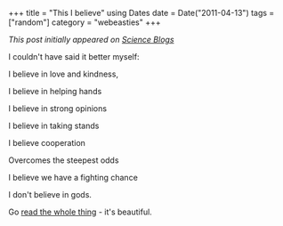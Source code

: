 +++
title = "This I believe"
using Dates
date = Date("2011-04-13")
tags = ["random"]
category = "webeasties"
+++

_This post initially appeared on [Science Blogs](http://scienceblogs.com/webeasties)_

I couldn't have said it better myself:

I believe in love and kindness,

I believe in helping hands

I believe in strong opinions

I believe in taking stands

I believe cooperation

Overcomes the steepest odds

I believe we have a fighting chance

I don't believe in gods.

Go [read the whole thing](http://digitalcuttlefish.blogspot.com/2011/04/what-do-atheists-believe.html) - it's beautiful.

      
  
